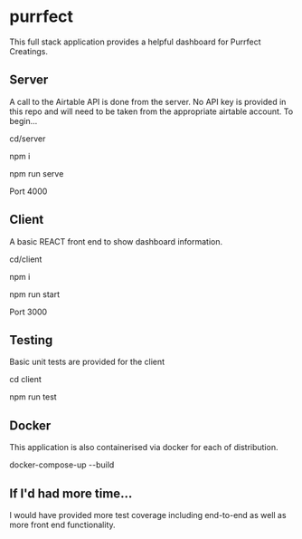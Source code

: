 # purrfect

This full stack application provides a helpful dashboard for Purrfect Creatings. 

## Server

A call to the Airtable API is done from the server. No API key is provided in this repo and will need to be taken from the appropriate airtable account. To begin...

cd/server

npm i

npm run serve

Port 4000

## Client

A basic REACT front end to show dashboard information.

cd/client

npm i

npm run start

Port 3000

## Testing

Basic unit tests are provided for the client

cd client

npm run test

## Docker
This application is also containerised via docker for each of distribution.

docker-compose-up --build

## If I'd had more time...

I would have provided more test coverage including end-to-end as well as more front end functionality.


